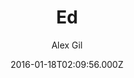 ---
title: Ed
github: https://github.com/elotroalex/ed
demo: https://elotroalex.github.io/ed/
author: Alex Gil
ssg:
  - Jekyll
cms:
  - No Cms
date: 2016-01-18T02:09:56.000Z
description: A jekyll theme for minimal editions
stale: false
---